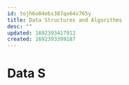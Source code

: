 ```yaml
---
id: tojh6o04ebs387qx64x765y
title: Data Structures and Algorithms
desc: ""
updated: 1692393417912
created: 1692393399187
---
```


# Data S
